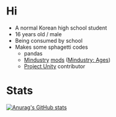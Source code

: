# Hi
 * A normal Korean high school student
 * 16 years old / male
 * Being consumed by school
 * Makes some sphagetti codes
   * pandas
   * [Mindustry](https://github.com/Anuken/Mindustry) [mods](https://github.com/topics/mindustry-mod) ([Mindustry: Ages](https://github.com/AshesKaiser-KR/Mindustry-Ages))
   * [Project Unity](https://github.com/AvantTeam/ProjectUnityPublic) contributor
 
 # Stats
 [![Anurag's GitHub stats](https://github-readme-stats.vercel.app/api?username=AshesKaiser-KR)](https://github.com/anuraghazra/github-readme-stats)
